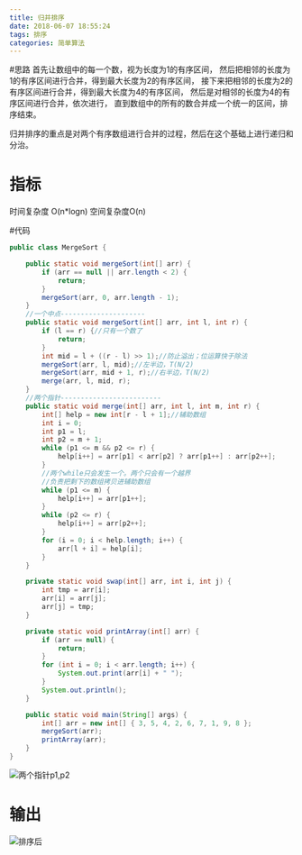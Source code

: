 ```yaml
---
title: 归并排序
date: 2018-06-07 18:55:24
tags: 排序
categories: 简单算法 
---
```

#思路
首先让数组中的每一个数，视为长度为1的有序区间，
然后把相邻的长度为1的有序区间进行合并，得到最大长度为2的有序区间，
接下来把相邻的长度为2的有序区间进行合并，得到最大长度为4的有序区间，
然后是对相邻的长度为4的有序区间进行合并，依次进行，
直到数组中的所有的数合并成一个统一的区间，排序结束。

归并排序的重点是对两个有序数组进行合并的过程，然后在这个基础上进行递归和分治。
<!-- more -->

#  指标
时间复杂度 O(n*logn)
空间复杂度O(n)

#代码

```java
public class MergeSort {

	public static void mergeSort(int[] arr) {
		if (arr == null || arr.length < 2) {
			return;
		}
		mergeSort(arr, 0, arr.length - 1);
	}
	//一个中点---------------------
	public static void mergeSort(int[] arr, int l, int r) {
		if (l == r) {//只有一个数了
			return;
		}
		int mid = l + ((r - l) >> 1);//防止溢出；位运算快于除法
		mergeSort(arr, l, mid);//左半边，T(N/2)
		mergeSort(arr, mid + 1, r);//右半边，T(N/2)
		merge(arr, l, mid, r);
	}
	//两个指针-------------------------
	public static void merge(int[] arr, int l, int m, int r) {
		int[] help = new int[r - l + 1];//辅助数组
		int i = 0;
		int p1 = l;
		int p2 = m + 1;
		while (p1 <= m && p2 <= r) {
			help[i++] = arr[p1] < arr[p2] ? arr[p1++] : arr[p2++];
		}
		//两个while只会发生一个。两个只会有一个越界
		//负责把剩下的数组拷贝进辅助数组
		while (p1 <= m) {
			help[i++] = arr[p1++];
		}
		while (p2 <= r) {
			help[i++] = arr[p2++];
		}
		for (i = 0; i < help.length; i++) {
			arr[l + i] = help[i];
		}
	}

	private static void swap(int[] arr, int i, int j) {
		int tmp = arr[i];
		arr[i] = arr[j];
		arr[j] = tmp;
	}

	private static void printArray(int[] arr) {
		if (arr == null) {
			return;
		}
		for (int i = 0; i < arr.length; i++) {
			System.out.print(arr[i] + " ");
		}
		System.out.println();
	}

	public static void main(String[] args) {
		int[] arr = new int[] { 3, 5, 4, 2, 6, 7, 1, 9, 8 };
		mergeSort(arr);
		printArray(arr);
	}
}
```

![两个指针p1,p2](http://upload-images.jianshu.io/upload_images/11861611-e7a511ae7f308187.jpg?imageMogr2/auto-orient/strip%7CimageView2/2/w/1240)

# 输出
![排序后](http://upload-images.jianshu.io/upload_images/11861611-348ce6bc6c5004da.jpg?imageMogr2/auto-orient/strip%7CimageView2/2/w/1240)
